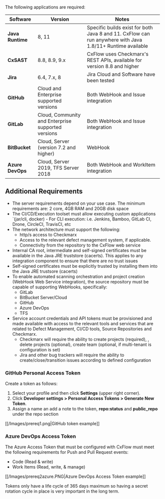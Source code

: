 The following applications are required:

| Software | Version | Notes |
| -------- | ------- | ----- |
| **Java Runtime** | 8, 11 | Specific builds exist for both Java 8 and 11. CxFlow can run anywhere with Java 1.8/11+ Runtime available |
| **CxSAST** | 8.8, 8.9, 9.x | CxFlow uses Checkmarx's REST APIs, available for version 8.8 and higher |
| **Jira** | 6.4, 7.x, 8 | Jira Cloud and Software have been tested |
| **GitHub** | Cloud and Enterprise supported versions | Both WebHook and Issue integration |
| **GitLab** | Cloud, Community and Enterprise supported versions | Both WebHook and Issue integration |
| **BitBucket** | Cloud, Server (version 7.2 and higher) | WebHook |
| **Azure DevOps** | Cloud, Server 2019, TFS Server 2018 | Both WebHook and WorkItem integration |

## Additional Requirements
* The server requirements depend on your use case. The minimum requirements are: 2 core, 4GB RAM and 20GB disk space
* The CI/CD/Execution toolset must allow executing custom applications  `(jar/cli, docker) - For CLI execution: i.e. Jenkins, Bamboo, GitLab CI, Drone, CircleCI, TravisCI, etc
* The network architecture must support the following:
  * http/s access to Checkmarx
  * Access to the relevant defect management system, if applicable.
  * Connectivity from the repository to the CxFlow web service
* Internal CA root, intermediate and self-signed certificates must be available in the Java JRE truststore (cacerts). This applies to any integration component to ensure that there are no trust issues
* Self-signed certificates must be explicitly trusted by installing them into the Java JRE trustsore (cacerts)
* To enable automated scanning orchestration and project creation (WebHook Web Service integration), the source repository must be capable of supporting WebHooks, specifically:
  * GitLab
  * BitBucket Server/Cloud
  * GitHub
  * Azure DevOps
  * TFS
* Service account credentials and API tokens must be provisioned and made available with access to the relevant tools and services that are related to Defect Management, CI/CD tools, Source Repositories and Checkmarx.
  * Checkmarx will require the ability to create projects (required), , delete projects (optional), create team (optional, if multi-tenant is configuration is set)
  * Jira and other bug trackers will require the ability to create/close/transition issues according to defined configuration

### GitHub Personal Access Token
Create a token as follows:
1. Select your profile and then click **Settings** (upper right corner).
1. Click **Developer settings > Personal Access Tokens > Generate New Token**.
1. Assign a name an add a note to the token, **repo:status** and **public_repo** under the repo section

[[/Images/prereq1.png|GitHub token example]]

### Azure DevOps Access Token
The Azure Access Token that must be configured with CxFlow must meet the following requirements for Push and Pull Request events:
* Code (Read & write)
* Work Items (Read, write, & manage)

[[/Images/prereq2azure.PNG|Azure DevOps Access Token example]]

Tokens only have a life cycle of 365 days maximum so having a secret rotation cycle in place is very important in the long term.